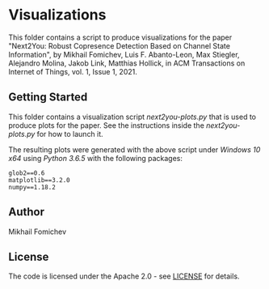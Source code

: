 # Visualizations

This folder contains a script to produce visualizations for the paper "Next2You: Robust Copresence Detection Based on Channel State Information", by Mikhail Fomichev, Luis F. Abanto-Leon, Max Stiegler, Alejandro Molina, Jakob Link, Matthias Hollick, in ACM Transactions on Internet of Things, vol. 1, Issue 1, 2021.

## Getting Started

This folder contains a visualization script *next2you-plots.py* that is used to produce plots for the paper. See the instructions inside the *next2you-plots.py* for how to launch it. 

The resulting plots were generated with the above script under *Windows 10 x64* using *Python 3.6.5* with the following packages:

```
glob2==0.6
matplotlib==3.2.0
numpy==1.18.2
```

## Author

Mikhail Fomichev


## License

The code is licensed under the Apache 2.0 - see [LICENSE](https://github.com/seemoo-lab/next2you/blob/main/LICENSE) for details.
